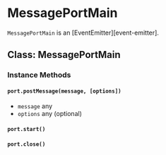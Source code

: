 # MessagePortMain

`MessagePortMain` is an [EventEmitter][event-emitter].

## Class: MessagePortMain

### Instance Methods

#### `port.postMessage(message, [options])`

* `message` any
* `options` any (optional)

#### `port.start()`

#### `port.close()`
